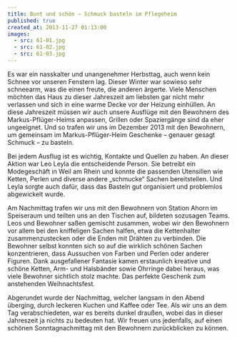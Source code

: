 ```yaml
---
title: Bunt und schön – Schmuck basteln im Pflegeheim
published: true
created_at: 2013-11-27 01:13:00
images:
  - src: 61-01.jpg
  - src: 61-02.jpg
  - src: 61-03.jpg
---
```


Es war ein nasskalter und unangenehmer Herbsttag, auch wenn kein Schnee vor unseren Fenstern lag. Dieser Winter war sowieso sehr schneearm, was die einen freute, die anderen ärgerte. Viele Menschen möchten das Haus zu dieser Jahreszeit am liebsten gar nicht mehr verlassen und sich in eine warme Decke vor der Heizung einhüllen. An diese Jahreszeit müssen wir auch unsere Ausflüge mit den Bewohnern des Markus-Pflüger-Heims anpassen, Grillen oder Spaziergänge sind da eher ungeeignet. Und so trafen wir uns im Dezember 2013 mit den Bewohnern, um gemeinsam im Markus-Pflüger-Heim Geschenke – genauer gesagt Schmuck – zu basteln.

Bei jedem Ausflug ist es wichtig, Kontakte und Quellen zu haben. An dieser Aktion war Leo Leyla die entscheidende Person. Sie betreibt ein Modegeschäft in Weil am Rhein und konnte die passenden Utensilien wie Ketten, Perlen und diverse andere „schmucke“ Sachen bereitstellen. Und Leyla sorgte auch dafür, dass das Basteln gut organisiert und problemlos abgewickelt wurde.

Am Nachmittag trafen wir uns mit den Bewohnern von Station Ahorn im Speiseraum und teilten uns an den Tischen auf, bildeten sozusagen Teams. Leos und Bewohner saßen gemischt zusammen, wobei wir den Bewohnern vor allem bei den kniffeligen Sachen halfen, etwa die Kettenhalter zusammenzustecken oder die Enden mit Drähten zu verbinden. Die Bewohner selbst konnten sich so auf die wirklich schönen Sachen konzentrieren, dass Aussuchen von Farben und Perlen oder anderer Figuren. Dank ausgefallener Fantasie kamen erstaunlich kreative und schöne Ketten, Arm- und Halsbänder sowie Ohrringe dabei heraus, was viele Bewohner sichtlich stolz machte. Das perfekte Geschenk zum anstehenden Weihnachtsfest.

Abgerundet wurde der Nachmittag, welcher langsam in den Abend überging, durch leckeren Kuchen und Kaffee oder Tee. Als wir uns an dem Tag verabschiedeten, war es bereits dunkel draußen, wobei das in dieser Jahreszeit ja nichts zu bedeuten hat. Wir freuen uns jedenfalls, auf einen schönen Sonntagnachmittag mit den Bewohnern zurückblicken zu können.

